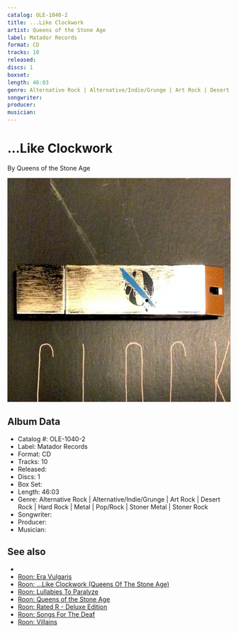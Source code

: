 ```yaml
---
catalog: OLE-1040-2
title: ...Like Clockwork
artist: Queens of the Stone Age
label: Matador Records
format: CD
tracks: 10
released: 
discs: 1
boxset: 
length: 46:03
genre: Alternative Rock | Alternative/Indie/Grunge | Art Rock | Desert Rock | Hard Rock | Metal | Pop/Rock | Stoner Metal | Stoner Rock
songwriter: 
producer: 
musician: 
---
```


# ...Like Clockwork

By Queens of the Stone Age

![](../../assets/cdcovers/Queens_of_the_Stone_Age-Like_Clockwork.png)

## Album Data

- Catalog #: OLE-1040-2
- Label: Matador Records
- Format: CD
- Tracks: 10
- Released: 
- Discs: 1
- Box Set: 
- Length: 46:03
- Genre: Alternative Rock | Alternative/Indie/Grunge | Art Rock | Desert Rock | Hard Rock | Metal | Pop/Rock | Stoner Metal | Stoner Rock
- Songwriter: 
- Producer: 
- Musician: 


## See also

- [](Queens_of_the_Stone_Age.md)
- [Roon: Era Vulgaris](../../Roon/Queens_of_the_Stone_Age/Era_Vulgaris.md)
- [Roon: ...Like Clockwork (Queens Of The Stone Age)](../../Roon/Queens_of_the_Stone_Age/Like_Clockwork_Queens_Of_The_Stone_Age.md)
- [Roon: Lullabies To Paralyze](../../Roon/Queens_of_the_Stone_Age/Lullabies_To_Paralyze.md)
- [Roon: Queens of the Stone Age](../../Roon/Queens_of_the_Stone_Age/Queens_of_the_Stone_Age.md)
- [Roon: Rated R - Deluxe Edition](../../Roon/Queens_of_the_Stone_Age/Rated_R_-_Deluxe_Edition.md)
- [Roon: Songs For The Deaf](../../Roon/Queens_of_the_Stone_Age/Songs_For_The_Deaf.md)
- [Roon: Villains](../../Roon/Queens_of_the_Stone_Age/Villains.md)
